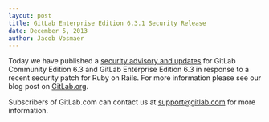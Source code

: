 ```yaml
---
layout: post
title: GitLab Enterprise Edition 6.3.1 Security Release
date: December 5, 2013
author: Jacob Vosmaer
---
```

Today we have published a [security advisory and updates](/2013/12/05/gitlab-ce-6-dot-3-dot-1-released/) for GitLab Community Edition 6.3 and GitLab Enterprise Edition 6.3 in response to a recent security patch for Ruby on Rails.
For more information please see our blog post on [GitLab.org](/2013/12/05/gitlab-ce-6-dot-3-dot-1-released/).

Subscribers of GitLab.com can contact us at support@gitlab.com for more information.
